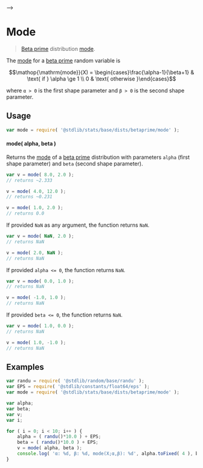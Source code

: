     

-->

# Mode

> [Beta prime][betaprime-distribution] distribution [mode][mode].

<!-- Section to include introductory text. Make sure to keep an empty line after the intro `section` element and another before the `/section` close. -->

<section class="intro">

The [mode][mode] for a [beta prime][betaprime-distribution] random variable is

<!-- <equation class="equation" label="eq:betaprime_expectation" align="center" raw="\operatorname{mode}(X) = \begin{cases}\frac{\alpha-1}{\beta+1} & \text{ if } \alpha \ge 1 \\ 0 & \text{ otherwise }\end{cases}" alt="Expected value for a beta prime distribution."> -->

```math
\mathop{\mathrm{mode}}(X) = \begin{cases}\frac{\alpha-1}{\beta+1} & \text{ if } \alpha \ge 1 \\ 0 & \text{ otherwise }\end{cases}
```

<!-- <div class="equation" align="center" data-raw-text="\operatorname{mode}(X) = \begin{cases}\frac{\alpha-1}{\beta+1} &amp; \text{ if } \alpha \ge 1 \\ 0 &amp; \text{ otherwise }\end{cases}" data-equation="eq:betaprime_expectation">
    <img src="https://cdn.jsdelivr.net/gh/stdlib-js/stdlib@51534079fef45e990850102147e8945fb023d1d0/lib/node_modules/@stdlib/stats/base/dists/betaprime/mode/docs/img/equation_betaprime_expectation.svg" alt="Expected value for a beta prime distribution.">
    <br>
</div> -->

<!-- </equation> -->

where `α > 0` is the first shape parameter and `β > 0` is the second shape parameter.

</section>

<!-- /.intro -->

<!-- Package usage documentation. -->

<section class="usage">

## Usage

```javascript
var mode = require( '@stdlib/stats/base/dists/betaprime/mode' );
```

#### mode( alpha, beta )

Returns the [mode][mode] of a [beta prime][betaprime-distribution] distribution with parameters `alpha` (first shape parameter) and `beta` (second shape parameter).

```javascript
var v = mode( 8.0, 2.0 );
// returns ~2.333

v = mode( 4.0, 12.0 );
// returns ~0.231

v = mode( 1.0, 2.0 );
// returns 0.0
```

If provided `NaN` as any argument, the function returns `NaN`.

```javascript
var v = mode( NaN, 2.0 );
// returns NaN

v = mode( 2.0, NaN );
// returns NaN
```

If provided `alpha <= 0`, the function returns `NaN`.

```javascript
var v = mode( 0.0, 1.0 );
// returns NaN

v = mode( -1.0, 1.0 );
// returns NaN
```

If provided `beta <= 0`, the function returns `NaN`.

```javascript
var v = mode( 1.0, 0.0 );
// returns NaN

v = mode( 1.0, -1.0 );
// returns NaN
```

</section>

<!-- /.usage -->

<!-- Package usage notes. Make sure to keep an empty line after the `section` element and another before the `/section` close. -->

<section class="notes">

</section>

<!-- /.notes -->

<!-- Package usage examples. -->

<section class="examples">

## Examples

<!-- eslint no-undef: "error" -->

```javascript
var randu = require( '@stdlib/random/base/randu' );
var EPS = require( '@stdlib/constants/float64/eps' );
var mode = require( '@stdlib/stats/base/dists/betaprime/mode' );

var alpha;
var beta;
var v;
var i;

for ( i = 0; i < 10; i++ ) {
    alpha = ( randu()*10.0 ) + EPS;
    beta = ( randu()*10.0 ) + EPS;
    v = mode( alpha, beta );
    console.log( 'α: %d, β: %d, mode(X;α,β): %d', alpha.toFixed( 4 ), beta.toFixed( 4 ), v.toFixed( 4 ) );
}
```

</section>

<!-- /.examples -->

<!-- Section to include cited references. If references are included, add a horizontal rule *before* the section. Make sure to keep an empty line after the `section` element and another before the `/section` close. -->

<section class="references">

</section>

<!-- /.references -->

<!-- Section for related `stdlib` packages. Do not manually edit this section, as it is automatically populated. -->

<section class="related">

</section>

<!-- /.related -->

<!-- Section for all links. Make sure to keep an empty line after the `section` element and another before the `/section` close. -->

<section class="links">

[betaprime-distribution]: https://en.wikipedia.org/wiki/Beta_prime_distribution

[mode]: https://en.wikipedia.org/wiki/Mode_%28statistics%29

</section>

<!-- /.links -->
